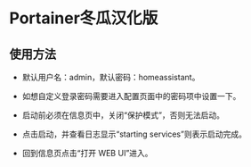 # Portainer冬瓜汉化版

## 使用方法

- 默认用户名：admin，默认密码：homeassistant。

- 如想自定义登录密码需要进入配置页面中的密码项中设置一下。

- 启动前必须在信息页中，关闭“保护模式”，否则无法启动。

- 点击启动，并查看日志显示“starting services”则表示启动完成。

- 回到信息页点击“打开 WEB UI”进入。
